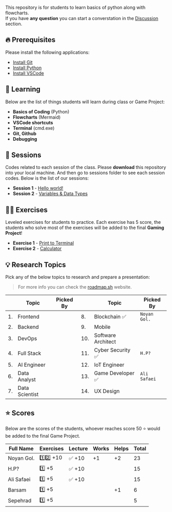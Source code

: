 This repository is for students to learn basics of python along with flowcharts.  
If you have **any question** you can start a converstation in the [Discussion](https://github.com/hayyaun/kids/discussions) section.

## 🔥 Prerequisites

Please install the following applications:

- [Install Git](https://git-scm.com/downloads)
- [Install Python](https://www.python.org/downloads/release/python-3130/)
- [Install VSCode](https://code.visualstudio.com/)

## 🧠 Learning

Below are the list of things students will learn during class or Game Project:

- **Basics of Coding** (Python)
- **Flowcharts** (Mermaid)
- **VSCode shortcuts**
- **Terminal** (cmd.exe)
- **Git, Github**
- **Debugging**

## 📒 Sessions

Codes related to each session of the class.
Please **download** this repository into your local machine.
And then go to sessions folder to see each session codes.
Below is the list of our sessions:

- **Session 1** - [Hello world!](/sessions/session-1.ipynb)
- **Session 2** - [Variables & Data Types](/sessions/session-2.ipynb)

## 🧑‍💻 Exercises

Leveled exercises for students to practice.
Each exercise has 5 score, the students who solve most of the exercises will be added to the final **Gaming Project**!

- **Exercise 1** - [Print to Terminal](/exercises/exercise-1.py)
- **Exercise 2** - [Calculator](/exercises/exercise-2.py)

## 💡 Research Topics

Pick any of the below topics to research and prepare a presentation:

> For more info you can check the [roadmap.sh](https://roadmap.sh) website.

|     | Topic          | Picked By |     | Topic              | Picked By    |
| --- | -------------- | --------- | --- | ------------------ | ------------ |
| 1.  | Frontend       |           | 8.  | Blockchain ✅      | `Noyan Gol.` |
| 2.  | Backend        |           | 9.  | Mobile             |              |
| 3.  | DevOps         |           | 10. | Software Architect |              |
| 4.  | Full Stack     |           | 11. | Cyber Security ✅  | `H.P?`       |
| 5.  | AI Engineer    |           | 12. | IoT Engineer       |              |
| 6.  | Data Analyst   |           | 13. | Game Developer ✅  | `Ali Safaei` |
| 7.  | Data Scientist |           | 14. | UX Design          |              |

## ⭐ Scores

Below are the scores of the students, whoever reaches score 50 ⭐ would be added to the final Game Project.

| Full Name  | Exercises | Lecture | Works | Helps | Total |
| ---------- | --------- | ------- | ----- | ----- | ----- |
| Noyan Gol. | 1️⃣2️⃣ +10  | ✅ +10  | +1    | +2    | 23    |
| H.P?       | 1️⃣ +5     | ✅ +10  |       |       | 15    |
| Ali Safaei | 1️⃣ +5     | ✅ +10  |       |       | 15    |
| Barsam     | 1️⃣ +5     |         |       | +1    | 6     |
| Sepehrad   | 1️⃣ +5     |         |       |       | 5     |
